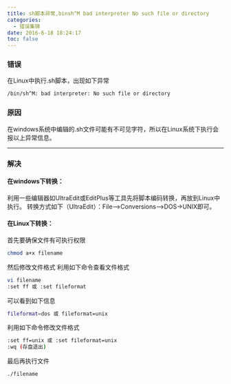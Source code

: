 ```yaml
---
title: sh脚本异常,binsh^M bad interpreter No such file or directory
categories:
  - 错误集锦
date: 2016-6-18 18:24:17
toc: false
---
```


### 错误
在Linux中执行.sh脚本，出现如下异常
```bash
/bin/sh^M: bad interpreter: No such file or directory
```

### 原因
在windows系统中编辑的.sh文件可能有不可见字符，所以在Linux系统下执行会报以上异常信息。

--- 

### 解决

#### 在windows下转换： 
利用一些编辑器如UltraEdit或EditPlus等工具先将脚本编码转换，再放到Linux中执行。
转换方式如下（UltraEdit）：File-->Conversions-->DOS->UNIX即可。 

#### 在Linux下转换： 
首先要确保文件有可执行权限
```bash
chmod a+x filename
```

然后修改文件格式
利用如下命令查看文件格式 
```bash
vi filename
:set ff 或 :set fileformat 
```

可以看到如下信息
```bash
fileformat=dos 或 fileformat=unix 
```

利用如下命令修改文件格式 
```bash
:set ff=unix 或 :set fileformat=unix 
:wq (存盘退出)
```
最后再执行文件 

```bash
./filename
```